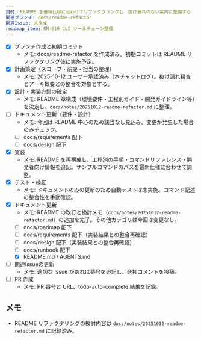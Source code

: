 ```yaml
---
目的: README を最新仕様に合わせてリファクタリングし、抜け漏れのない案内に整備する
関連ブランチ: docs/readme-refactor
関連Issue: 未作成
roadmap_item: RM-019 CLI ツールチェーン整備
---
```


- [x] ブランチ作成と初期コミット
  - メモ: docs/readme-refactor を作成済み。初期コミットは README リファクタリング後に実施予定。
- [x] 計画策定（スコープ・前提・担当の整理）
  - メモ: 2025-10-12 ユーザー承認済み（本チャットログ）。抜け漏れ精査とアーキ概要との整合を対象とする。
- [x] 設計・実装方針の確定
  - メモ: README 章構成（環境要件・工程別ガイド・開発ガイドライン等）を決定し、`docs/notes/20251012-readme-refactor.md` に整理。
- [ ] ドキュメント更新（要件・設計）
  - メモ: 今回は README 中心のため該当なし見込み。変更が発生した場合のみチェック。
  - [ ] docs/requirements 配下
  - [ ] docs/design 配下
- [x] 実装
  - メモ: README を再構成し、工程別の手順・コマンドリファレンス・開発者向け情報を追記。サンプルコマンドのパスを最新仕様に合わせて調整。
- [x] テスト・検証
  - メモ: ドキュメントのみの更新のため自動テストは未実施。コマンド記述の整合性を手動確認。
- [x] ドキュメント更新
  - メモ: README の改訂と検討メモ（`docs/notes/20251012-readme-refactor.md`）の追加を完了。その他カテゴリは今回は変更なし。
  - [ ] docs/roadmap 配下
  - [ ] docs/requirements 配下（実装結果との整合再確認）
  - [ ] docs/design 配下（実装結果との整合再確認）
  - [ ] docs/runbook 配下
  - [x] README.md / AGENTS.md
- [ ] 関連Issueの更新
  - メモ: 適切な Issue があれば番号を追記し、進捗コメントを投稿。
- [ ] PR 作成
  - メモ: PR 番号と URL、todo-auto-complete 結果を記録。

## メモ
- README リファクタリングの検討内容は `docs/notes/20251012-readme-refactor.md` に記録済み。
